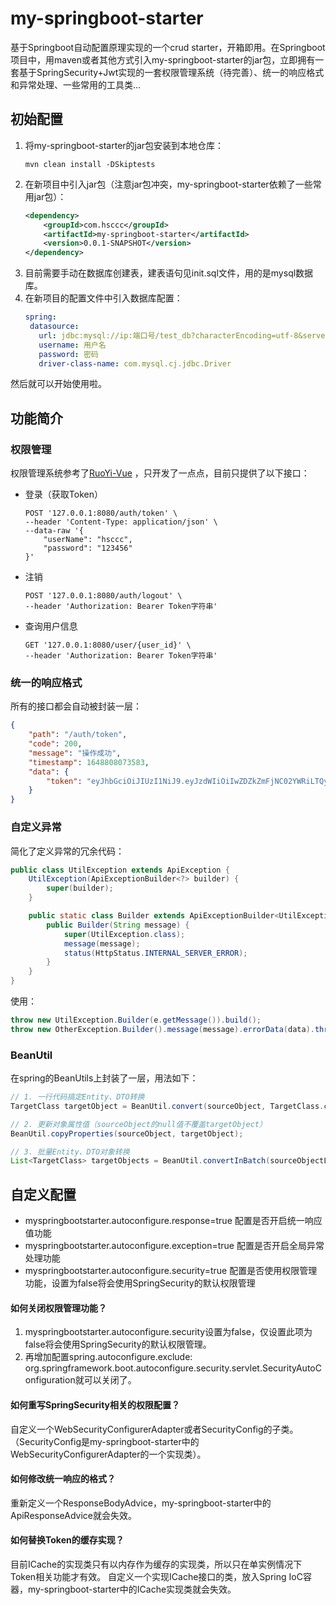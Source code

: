 # my-springboot-starter
基于Springboot自动配置原理实现的一个crud starter，开箱即用。在Springboot项目中，用maven或者其他方式引入my-springboot-starter的jar包，立即拥有一套基于SpringSecurity+Jwt实现的一套权限管理系统（待完善）、统一的响应格式和异常处理、一些常用的工具类...

## 初始配置
1. 将my-springboot-starter的jar包安装到本地仓库：
   ``` 
   mvn clean install -DSkiptests
   ```
2. 在新项目中引入jar包（注意jar包冲突，my-springboot-starter依赖了一些常用jar包）：
    ```xml
    <dependency>
        <groupId>com.hsccc</groupId>
        <artifactId>my-springboot-starter</artifactId>
        <version>0.0.1-SNAPSHOT</version>
    </dependency>
    ```
3. 目前需要手动在数据库创建表，建表语句见init.sql文件，用的是mysql数据库。
4. 在新项目的配置文件中引入数据库配置：
   ```yaml
   spring:
    datasource:
      url: jdbc:mysql://ip:端口号/test_db?characterEncoding=utf-8&serverTimezone=UTC
      username: 用户名
      password: 密码
      driver-class-name: com.mysql.cj.jdbc.Driver
   ```
然后就可以开始使用啦。

## 功能简介

### 权限管理 
权限管理系统参考了[RuoYi-Vue](http://doc.ruoyi.vip/ruoyi-vue/) ，只开发了一点点，目前只提供了以下接口：
- 登录（获取Token）
   ```
   POST '127.0.0.1:8080/auth/token' \
   --header 'Content-Type: application/json' \
   --data-raw '{
       "userName": "hsccc",
       "password": "123456"
   }'
   ```
- 注销
   ```
   POST '127.0.0.1:8080/auth/logout' \
   --header 'Authorization: Bearer Token字符串'
  ```
- 查询用户信息
   ```
   GET '127.0.0.1:8080/user/{user_id}' \
   --header 'Authorization: Bearer Token字符串'
   ```
### 统一的响应格式
所有的接口都会自动被封装一层：
```json
{
    "path": "/auth/token",
    "code": 200,
    "message": "操作成功",
    "timestamp": 1648808073583,
    "data": {
        "token": "eyJhbGciOiJIUzI1NiJ9.eyJzdWIiOiIwZDZkZmFjNC02YWRiLTQyZWQtOGQ0ZS1hZDU2ZTQ3YWUzOGEifQ.axWqVxy6Qf6VJ2JEyNG87hSvHHfzzTF7tAWZE45xdHI"
    }
}
```
### 自定义异常
简化了定义异常的冗余代码：
```java
public class UtilException extends ApiException {
    UtilException(ApiExceptionBuilder<?> builder) {
        super(builder);
    }

    public static class Builder extends ApiExceptionBuilder<UtilException> {
        public Builder(String message) {
            super(UtilException.class);
            message(message);
            status(HttpStatus.INTERNAL_SERVER_ERROR);
        }
    }
}
```
使用：
```java
throw new UtilException.Builder(e.getMessage()).build();
throw new OtherException.Builder().message(message).errorData(data).throwable(e).status(HttpStatus.FORBIDDEN).build();
```

### BeanUtil
在spring的BeanUtils上封装了一层，用法如下：
```java
// 1. 一行代码搞定Entity、DTO转换
TargetClass targetObject = BeanUtil.convert(sourceObject, TargetClass.class);

// 2. 更新对象属性值（sourceObject的null值不覆盖targetObject）
BeanUtil.copyProperties(sourceObject, targetObject);

// 3. 批量Entity、DTO对象转换
List<TargetClass> targetObjects = BeanUtil.convertInBatch(sourceObjectList, TargetClass.class);
```

## 自定义配置
- myspringbootstarter.autoconfigure.response=true 配置是否开启统一响应值功能
- myspringbootstarter.autoconfigure.exception=true 配置是否开启全局异常处理功能
- myspringbootstarter.autoconfigure.security=true 配置是否使用权限管理功能，设置为false将会使用SpringSecurity的默认权限管理

#### 如何关闭权限管理功能？
1. myspringbootstarter.autoconfigure.security设置为false，仅设置此项为false将会使用SpringSecurity的默认权限管理。
2. 再增加配置spring.autoconfigure.exclude: org.springframework.boot.autoconfigure.security.servlet.SecurityAutoConfiguration就可以关闭了。

#### 如何重写SpringSecurity相关的权限配置？  
自定义一个WebSecurityConfigurerAdapter或者SecurityConfig的子类。（SecurityConfig是my-springboot-starter中的WebSecurityConfigurerAdapter的一个实现类）。  

#### 如何修改统一响应的格式？
重新定义一个ResponseBodyAdvice，my-springboot-starter中的ApiResponseAdvice就会失效。  

#### 如何替换Token的缓存实现？
目前ICache的实现类只有以内存作为缓存的实现类，所以只在单实例情况下Token相关功能才有效。
自定义一个实现ICache接口的类，放入Spring IoC容器，my-springboot-starter中的ICache实现类就会失效。  

